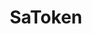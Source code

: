 ---
title: "SaToken"
description: "史上功能最全的 Java 权限认证框架"
subDesc: "史上功能最全的 Java 权限认证框架"
feature1Img: ""
feature1Title: ""
feature1Desc: ""
feature2Img: ""
feature2Title: ""
feature2Desc: ""
feature3Img: ""
feature3Title: ""
feature3Desc: ""
feature4Img: ""
feature4Title: ""
feature4Desc: ""
feature5Img: ""
feature5Title: ""
feature5Desc: ""
feature6Img: ""
feature6Title: ""
feature6Desc: ""
startUp: "开始"
link: "http://sa-token.dev33.cn"
github: "https://github.com/dromara/sa-token"
gitee: "https://gitee.com/dromara/sa-token"
level: "certification"
weight: 5
icon: "/img/logo/satoken.png"
showIntroduce: false
showFeature: false
---